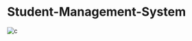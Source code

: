 # Student-Management-System

![c](https://user-images.githubusercontent.com/102160977/174480512-e24271af-6f59-4897-bd3d-752c5e04562e.JPG)
